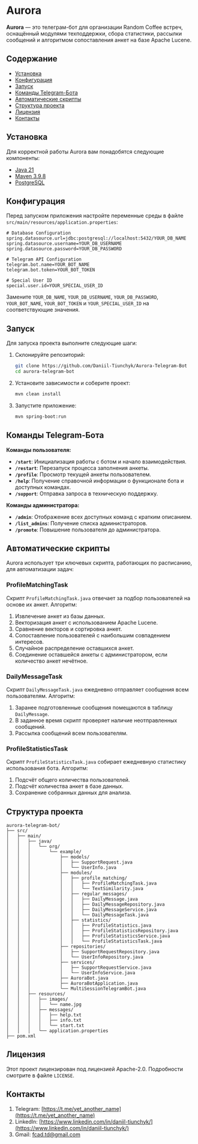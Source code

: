 # Aurora

**Aurora** — это телеграм-бот для организации Random Coffee встреч, оснащённый модулями техподдержки, сбора статистики, рассылки сообщений и алгоритмом сопоставления анкет на базе Apache Lucene.

## Содержание

- [Установка](#установка)
- [Конфигурация](#конфигурация)
- [Запуск](#запуск)
- [Команды Telegram-Бота](#команды-telegram-бота)
- [Автоматические скрипты](#автоматические-скрипты)
- [Структура проекта](#структура-проекта)
- [Лицензия](#лицензия)
- [Контакты](#контакты)

## Установка

Для корректной работы Aurora вам понадобятся следующие компоненты:

- [Java 21](https://www.oracle.com/java/technologies/javase/jdk21-archive-downloads.html)
- [Maven 3.9.8](https://maven.apache.org/download.cgi)
- [PostgreSQL](https://www.postgresql.org/download/)

## Конфигурация

Перед запуском приложения настройте переменные среды в файле `src/main/resources/application.properties`:

```properties
# Database Configuration
spring.datasource.url=jdbc:postgresql://localhost:5432/YOUR_DB_NAME
spring.datasource.username=YOUR_DB_USERNAME
spring.datasource.password=YOUR_DB_PASSWORD

# Telegram API Configuration
telegram.bot.name=YOUR_BOT_NAME
telegram.bot.token=YOUR_BOT_TOKEN

# Special User ID
special.user.id=YOUR_SPECIAL_USER_ID
```

Замените `YOUR_DB_NAME`, `YOUR_DB_USERNAME`, `YOUR_DB_PASSWORD`, `YOUR_BOT_NAME`, `YOUR_BOT_TOKEN` и `YOUR_SPECIAL_USER_ID` на соответствующие значения.

## Запуск

Для запуска проекта выполните следующие шаги:

1. Склонируйте репозиторий:

    ```bash
    git clone https://github.com/Daniil-Tiunchyk/Aurora-Telegram-Bot
    cd aurora-telegram-bot
    ```

2. Установите зависимости и соберите проект:

    ```bash
    mvn clean install
    ```

3. Запустите приложение:

    ```bash
    mvn spring-boot:run
    ```

## Команды Telegram-Бота

**Команды пользователя:**

- **`/start`**: Инициализация работы с ботом и начало взаимодействия.
- **`/restart`**: Перезапуск процесса заполнения анкеты.
- **`/profile`**: Просмотр текущей анкеты пользователем.
- **`/help`**: Получение справочной информации о функционале бота и доступных командах.
- **`/support`**: Отправка запроса в техническую поддержку.

**Команды администратора:**

- **`/admin`**: Отображение всех доступных команд с кратким описанием.
- **`/list_admins`**: Получение списка администраторов.
- **`/promote`**: Повышение пользователя до администратора.

## Автоматические скрипты

Aurora использует три ключевых скрипта, работающих по расписанию, для автоматизации задач:

### ProfileMatchingTask

Скрипт `ProfileMatchingTask.java` отвечает за подбор пользователей на основе их анкет. Алгоритм:

1. Извлечение анкет из базы данных.
2. Векторизация анкет с использованием Apache Lucene.
3. Сравнение векторов и сортировка анкет.
4. Сопоставление пользователей с наибольшим совпадением интересов.
5. Случайное распределение оставшихся анкет.
6. Соединение оставшейся анкеты с администратором, если количество анкет нечётное.

### DailyMessageTask

Скрипт `DailyMessageTask.java` ежедневно отправляет сообщения всем пользователям. Алгоритм:

1. Заранее подготовленные сообщения помещаются в таблицу `DailyMessage`.
2. В заданное время скрипт проверяет наличие неотправленных сообщений.
3. Рассылка сообщений всем пользователям.

### ProfileStatisticsTask

Скрипт `ProfileStatisticsTask.java` собирает ежедневную статистику использования бота. Алгоритм:

1. Подсчёт общего количества пользователей.
2. Подсчёт количества анкет в базе данных.
3. Сохранение собранных данных для анализа.

## Структура проекта

```plaintext
aurora-telegram-bot/
├── src/
│   ├── main/
│   │   ├── java/
│   │   │   └── org/
│   │   │       └── example/
│   │   │           ├── models/
│   │   │           │   ├── SupportRequest.java
│   │   │           │   └── UserInfo.java
│   │   │           ├── modules/
│   │   │           │   ├── profile_matching/
│   │   │           │   │   ├── ProfileMatchingTask.java
│   │   │           │   │   └── TextSimilarity.java
│   │   │           │   ├── regular_messages/
│   │   │           │   │   ├── DailyMessage.java
│   │   │           │   │   ├── DailyMessageRepository.java
│   │   │           │   │   ├── DailyMessageService.java
│   │   │           │   │   └── DailyMessageTask.java
│   │   │           │   ├── statistics/
│   │   │           │   │   ├── ProfileStatistics.java
│   │   │           │   │   ├── ProfileStatisticsRepository.java
│   │   │           │   │   ├── ProfileStatisticsService.java
│   │   │           │   │   └── ProfileStatisticsTask.java
│   │   │           ├── repositories/
│   │   │           │   ├── SupportRequestRepository.java
│   │   │           │   └── UserInfoRepository.java
│   │   │           ├── services/
│   │   │           │   ├── SupportRequestService.java
│   │   │           │   └── UserInfoService.java
│   │   │           ├── AuroraBot.java
│   │   │           ├── AuroraBotApplication.java
│   │   │           └── MultiSessionTelegramBot.java
│   │   ├── resources/
│   │   │   ├── images/
│   │   │   │   └── name.jpg
│   │   │   ├── messages/
│   │   │   │   ├── help.txt
│   │   │   │   ├── info.txt
│   │   │   │   └── start.txt
│   │   │   └── application.properties
├── pom.xml
```

## Лицензия

Этот проект лицензирован под лицензией Apache-2.0. Подробности смотрите в файле `LICENSE`.

## Контакты

1. Telegram: [https://t.me/yet_another_name](https://t.me/yet_another_name)
2. LinkedIn: [https://www.linkedin.com/in/daniil-tiunchyk/](https://www.linkedin.com/in/daniil-tiunchyk/)
3. Gmail: [fcad.td@gmail.com](mailto:fcad.td@gmail.com)
